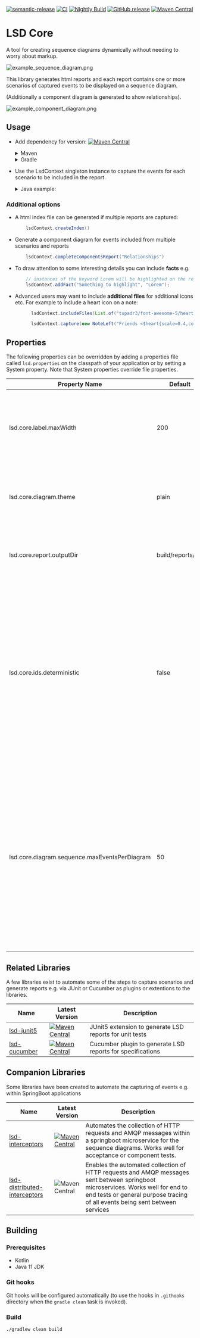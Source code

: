 [![semantic-release](https://img.shields.io/badge/semantic-release-e10079.svg?logo=semantic-release)](https://github.com/semantic-release/semantic-release)
[![CI](https://github.com/lsd-consulting/lsd-core/actions/workflows/ci.yml/badge.svg)](https://github.com/lsd-consulting/lsd-core/actions/workflows/ci.yml)
[![Nightly Build](https://github.com/lsd-consulting/lsd-core/actions/workflows/nightly.yml/badge.svg)](https://github.com/lsd-consulting/lsd-core/actions/workflows/nightly.yml)
[![GitHub release](https://img.shields.io/github/release/lsd-consulting/lsd-core)](https://github.com/lsd-consulting/lsd-core/releases)
[![Maven Central](https://img.shields.io/maven-central/v/io.github.lsd-consulting/lsd-core.svg?label=Maven%20Central)](https://search.maven.org/search?q=g:%22io.github.lsd-consulting%22%20AND%20a:%22lsd-core%22)

# LSD Core

A tool for creating sequence diagrams dynamically without needing to worry about markup.

![example_sequence_diagram.png](docs%2Fexample_sequence_diagram.png)

This library generates html reports and each report contains one or more scenarios of captured events to be displayed 
 on a sequence diagram.

(Additionally a component diagram is generated to show relationships). 

![example_component_diagram.png](docs%2Fexample_component_diagram.png)

## Usage

* Add dependency for version: [![Maven Central](https://img.shields.io/maven-central/v/io.github.lsd-consulting/lsd-core.svg?label=Maven%20Central)](https://search.maven.org/search?q=g:%22io.github.lsd-consulting%22%20AND%20a:%22lsd-core%22)

    <details>
      <summary>Maven</summary>
    
    ```xml
      <dependency>
          <groupId>io.github.lsd-consulting</groupId>
          <artifactId>lsd-core</artifactId>
          <version>X.X.X</version>
      </dependency>
    ```
    
    </details>
    
    <details>
      <summary>Gradle</summary>
    
    ```groovy
        implementation 'io.github.lsd-consulting:lsd-core:X.X.X'
    ```
    </details>


* Use the LsdContext singleton instance to capture the events for each scenario to be included in the report. 

    <details>
    <summary>Java example:</summary>

    ```java
        import static com.lsd.core.builders.MessageBuilder.*;
    
        ...
                
        // A reference to the lsdContext instance can be obtained like this
        var lsdContext = LsdContext.getInstance();
        
        ...
    
        var arnie = ACTOR.called("Arnie");
        var bank = PARTICIPANT.called("Bank");
        var repository = DATABASE.called("Repository");
    
        lsdContext.addParticipants(List.of(arnie, bank, repository));
        
        lsdContext.capture(new PageTitle("Checking account balanace"));
        lsdContext.capture(new NoteLeft("On payday", arnie));
    
        lsdContext.capture(messageBuilder().id(nextId())
            .from(arnie)
            .to(bank)
            .label("What is my balance?")
            .data("{ name: 'arnie' }").build());
    
        lsdContext.capture(new NoteLeft("High load on\\n payday", bank));
    
        lsdContext.capture(messageBuilder().id(nextId())
            .from(bank)
            .to(repository)
            .label("Get balance for Arnie").build());
    
        lsdContext.capture(new TimeDelay("a couple seconds later"));
    
        lsdContext.capture(messageBuilder().id(nextId())
            .from(repository)
            .to(bank)
            .type(SYNCHRONOUS_RESPONSE)
            .label("Nothing yet..").build());
    
        lsdContext.capture(messageBuilder().id(nextId())
            .from(bank)
            .to(arnie)
            .label("Your balance is 0")
            .type(SYNCHRONOUS_RESPONSE).build());
    
        lsdContext.completeScenario("Checking bank balance", "Capture bank balance lookup", SUCCESS);
    
        lsdContext.completeReport("Bank balance interactions");
    ```
    
    </details>

### Additional options
* A html index file can be generated if multiple reports are captured:
  ```java
      lsdContext.createIndex()
  ```

* Generate a component diagram for events included from multiple scenarios and reports
  ```java
      lsdContext.completeComponentsReport("Relationships")
  ```

* To draw attention to some interesting details you can include **facts** e.g.
  ```java
      // instances of the keyword Lorem will be highlighted on the report
      lsdContext.addFact("Something to highlight", "Lorem");
  ```

* Advanced users may want to include **additional files** for additional icons etc. For example to include a heart icon on a note:
  ```java
        lsdContext.includeFiles(List.of("tupadr3/font-awesome-5/heart"));

        lsdContext.capture(new NoteLeft("Friends <$heart{scale=0.4,color=red}>", null));
  ```
  
## Properties
The following properties can be overridden by adding a properties file called `lsd.properties` on the classpath of your 
application or by setting a System property. Note that System properties override file properties.

| Property Name        | Default     | Description |
| ----------- | ----------- |------------ |
| lsd.core.label.maxWidth | 200 | The width in number of characters for the labels that appear on the diagrams before being abbreviated. |
| lsd.core.diagram.theme | plain | The plantUml theme to apply to the diagrams. See the [available themes](https://plantuml.com/theme). |
| lsd.core.report.outputDir | build/reports/lsd | The directory to write the report files. (This can be a relative path).|
| lsd.core.ids.deterministic | false | Determines how the html element ids are generated. Allowing deterministic ids is useful when testing (e.g. approval tests of html output since the generated ids won't be random. The default option which provides random ids should be preferred otherwise.|
| lsd.core.diagram.sequence.maxEventsPerDiagram | 50 | To help make really large diagrams easier to read this value is used to decide when to split a potentially large diagram into sub-diagrams. (Each sub diagram will remove any unused participants and include the participant headers and footers). |


## Related Libraries

A few libraries exist to automate some of the steps to capture scenarios and generate reports e.g. via JUnit or Cucumber
as plugins or extentions to the libraries.

| Name | Latest Version | Description |
| ----------- | ----------- |------------ |
| [lsd-junit5](https://github.com/lsd-consulting/lsd-junit5) | [![Maven Central](https://img.shields.io/maven-central/v/io.github.lsd-consulting/lsd-junit5.svg?label=Maven%20Central)](https://search.maven.org/search?q=g:%22io.github.lsd-consulting%22%20AND%20a:%22lsd-junit5%22) | JUnit5 extension to generate LSD reports for unit tests |
| [lsd-cucumber](https://github.com/lsd-consulting/lsd-cucumber) |[![Maven Central](https://img.shields.io/maven-central/v/io.github.lsd-consulting/lsd-cucumber.svg?label=Maven%20Central)](https://search.maven.org/search?q=g:%22io.github.lsd-consulting%22%20AND%20a:%22lsd-cucumber%22) | Cucumber plugin to generate LSD reports for specifications |

## Companion Libraries

Some libraries have been created to automate the capturing of events e.g. within SpringBoot applications

| Name | Latest Version | Description |
| ----------- | ----------- |------------ |
| [lsd-interceptors](https://github.com/lsd-consulting/lsd-interceptors) | [![Maven Central](https://img.shields.io/maven-central/v/io.github.lsd-consulting/lsd-interceptors.svg?label=Maven%20Central)](https://search.maven.org/search?q=g:%22io.github.lsd-consulting%22%20AND%20a:%22lsd-interceptors%22) | Automates the collection of HTTP requests and AMQP messages within a springboot microservice for the sequence diagrams. Works well for acceptance or component tests. |
| [lsd-distributed-interceptors](https://github.com/lsd-consulting/lsd-distributed-interceptors) |![Maven Central](https://img.shields.io/maven-central/v/io.github.lsd-consulting/lsd-distributed-interceptor) | Enables the automated collection of HTTP requests and AMQP messages sent between springboot microservices. Works well for end to end tests or general purpose tracing of all events being sent between services |


## Building

### Prerequisites
* Kotlin
* Java 11 JDK

### Git hooks

Git hooks will be configured automatically (to use the hooks in `.githooks` directory when the `gradle clean` task is invoked).

### Build

    ./gradlew clean build

